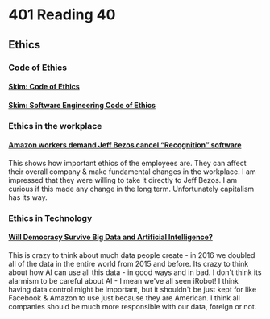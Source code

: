 # 401 Reading 40

## Ethics

### Code of Ethics

#### [Skim: Code of Ethics](https://www.acm.org/code-of-ethics)

#### [Skim: Software Engineering Code of Ethics](https://ethics.acm.org/code-of-ethics/software-engineering-code/)

### Ethics in the workplace

#### [Amazon workers demand Jeff Bezos cancel “Recognition” software](https://gizmodo.com/amazon-workers-demand-jeff-bezos-cancel-face-recognitio-1827037509)

This shows how important ethics of the employees are. They can affect their overall company & make fundamental changes in the workplace. I am impressed that they were willing to take it directly to Jeff Bezos. I am curious if this made any change in the long term. Unfortunately capitalism has its way.

### Ethics in Technology

#### [Will Democracy Survive Big Data and Artificial Intelligence?](https://www.scientificamerican.com/article/will-democracy-survive-big-data-and-artificial-intelligence/)

This is crazy to think about much data people create - in 2016 we doubled all of the data in the entire world from 2015 and before. Its crazy to think about how AI can use all this data - in good ways and in bad. I don't think its alarmism to be careful about AI - I mean we've all seen iRobot! I think having data control might be important, but it shouldn't be just kept for like Facebook & Amazon to use just because they are American. I think all companies should be much more responsible with our data, foreign or not.
